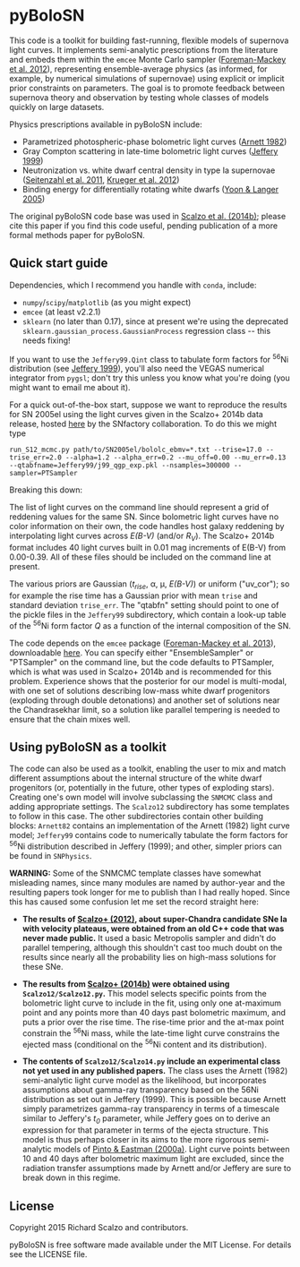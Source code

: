 # pyBoloSN

This code is a toolkit for building fast-running, flexible models of supernova light curves.  It implements semi-analytic prescriptions from the literature and embeds them within the `emcee` Monte Carlo sampler ([Foreman-Mackey et al. 2012](http://arxiv.org/abs/1202.3665)), representing ensemble-average physics (as informed, for example, by numerical simulations of supernovae) using explicit or implicit prior constraints on parameters.  The goal is to promote feedback between supernova theory and observation by testing whole classes of models quickly on large datasets.

Physics prescriptions available in pyBoloSN include:
* Parametrized photospheric-phase bolometric light curves ([Arnett 1982](http://adsabs.harvard.edu/abs/1982ApJ...253..785A))
* Gray Compton scattering in late-time bolometric light curves ([Jeffery 1999](http://adsabs.harvard.edu/abs/1999astro.ph..7015J))
* Neutronization vs. white dwarf central density in type Ia supernovae ([Seitenzahl et al. 2011](http://adsabs.harvard.edu/abs/2011MNRAS.414.2709S), [Krueger et al. 2012](http://adsabs.harvard.edu/abs/2012ApJ...757..175K))
* Binding energy for differentially rotating white dwarfs ([Yoon & Langer 2005](http://adsabs.harvard.edu/abs/2005A%26A...435..967Y))

The original pyBoloSN code base was used in [Scalzo et al. (2014b)](http://adsabs.harvard.edu/abs/2014MNRAS.440.1498S); please cite this paper if you find this code useful, pending publication of a more formal methods paper for pyBoloSN.

Quick start guide
-----------------

Dependencies, which I recommend you handle with `conda`, include:
* `numpy`/`scipy`/`matplotlib` (as you might expect)
* `emcee` (at least v2.2.1)
* `sklearn` (no later than 0.17), since at present we're using the deprecated `sklearn.gaussian_process.GaussianProcess` regression class -- this needs fixing!

If you want to use the `Jeffery99.Qint` class to tabulate form factors for <sup>56</sup>Ni distribution (see [Jeffery 1999](http://adsabs.harvard.edu/abs/1999astro.ph..7015J)), you'll also need the VEGAS numerical integrator from `pygsl`; don't try this unless you know what you're doing (you might want to email me about it).

For a quick out-of-the-box start, suppose we want to reproduce the results for SN 2005el using the light curves given in the Scalzo+ 2014b data release, hosted [here](https://snfactory.lbl.gov/snf/data/SNfactory_Scalzo_etal_2014_DR.tar.gz) by the SNfactory collaboration.  To do this we might type

    run_S12_mcmc.py path/to/SN2005el/bololc_ebmv=*.txt --trise=17.0 --trise_err=2.0 --alpha=1.2 --alpha_err=0.2 --mu_off=0.00 --mu_err=0.13 --qtabfname=Jeffery99/j99_qgp_exp.pkl --nsamples=300000 --sampler=PTSampler

Breaking this down:

The list of light curves on the command line should represent a grid of reddening values for the same SN.  Since bolometric light curves have no color information on their own, the code handles host galaxy reddening by interpolating light curves across _E(B-V)_ (and/or _R<sub>V</sub>_).  The Scalzo+ 2014b format includes 40 light curves built in 0.01 mag increments of E(B-V) from 0.00-0.39.  All of these files should be included on the command line at present.

The various priors are Gaussian (_t<sub>rise</sub>_, &alpha;, &mu;, _E(B-V)_) or uniform ("uv_cor"); so for example the rise time has a Gaussian prior with mean `trise` and standard deviation `trise_err`.  The "qtabfn" setting should point to one of the pickle files in the `Jeffery99` subdirectory, which contain a look-up table of the <sup>56</sup>Ni form factor _Q_ as a function of the internal composition of the SN.

The code depends on the `emcee` package ([Foreman-Mackey et al. 2013](http://adsabs.harvard.edu/abs/2013PASP..125..306F)), downloadable [here](http://dfm.io/emcee/current/).  You can specify either "EnsembleSampler" or "PTSampler" on the command line, but the code defaults to PTSampler, which is what was used in Scalzo+ 2014b and is recommended for this problem.  Experience shows that the posterior for our model is multi-modal, with one set of solutions describing low-mass white dwarf progenitors (exploding through double detonations) and another set of solutions near the Chandrasekhar limit, so a solution like parallel tempering is needed to ensure that the chain mixes well.

Using pyBoloSN as a toolkit
---------------------------

The code can also be used as a toolkit, enabling the user to mix and match different assumptions about the internal structure of the white dwarf progenitors (or, potentially in the future, other types of exploding stars).  Creating one's own model will involve subclassing the `SNMCMC` class and adding appropriate settings.  The `Scalzo12` subdirectory has some templates to follow in this case.  The other subdirectories contain other building blocks:  `Arnett82` contains an implementation of the Arnett (1982) light curve model; `Jeffery99` contains code to numerically tabulate the form factors for <sup>56</sup>Ni distribution described in Jeffery (1999); and other, simpler priors can be found in `SNPhysics`.

**WARNING:** Some of the SNMCMC template classes have somewhat misleading names, since many modules are named by author-year and the resulting papers took longer for me to publish than I had really hoped.  Since this has caused some confusion let me set the record straight here:

* **The results of [Scalzo+ (2012)](http://adsabs.harvard.edu/abs/2012ApJ...757...12S), about super-Chandra candidate SNe Ia with velocity plateaus, were obtained from an old C++ code that was never made public.**  It used a basic Metropolis sampler and didn't do parallel tempering, although this shouldn't cast too much doubt on the results since nearly all the probability lies on high-mass solutions for these SNe.

* **The results from [Scalzo+ (2014b)](http://adsabs.harvard.edu/abs/2014MNRAS.440.1498S) were obtained using `Scalzo12/Scalzo12.py`.**  This model selects specific points from the bolometric light curve to include in the fit, using only one at-maximum point and any points more than 40 days past bolometric maximum, and puts a prior over the rise time.  The rise-time prior and the at-max point constrain the <sup>56</sup>Ni mass, while the late-time light curve constrains the ejected mass (conditional on the <sup>56</sup>Ni content and its distribution).

* **The contents of `Scalzo12/Scalzo14.py` include an experimental class not yet used in any published papers.**  The class uses the Arnett (1982) semi-analytic light curve model as the likelihood, but incorporates assumptions about gamma-ray transparency based on the 56Ni distribution as set out in Jeffery (1999).  This is possible because Arnett simply parametrizes gamma-ray transparency in terms of a timescale similar to Jeffery's _t<sub>0</sup>_ parameter, while Jeffery goes on to derive an expression for that parameter in terms of the ejecta structure.  This model is thus perhaps closer in its aims to the more rigorous semi-analytic models of [Pinto & Eastman (2000a)](http://adsabs.harvard.edu/abs/2000ApJ...530..744P).  Light curve points between 10 and 40 days after bolometric maximum light are excluded, since the radiation transfer assumptions made by Arnett and/or Jeffery are sure to break down in this regime.

License
-------

Copyright 2015 Richard Scalzo and contributors.

pyBoloSN is free software made available under the MIT License. For details see the LICENSE file.
